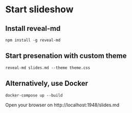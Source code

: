 # Start slideshow

## Install reveal-md

```
npm install -g reveal-md
```

## Start presenation with custom theme

```
reveal-md slides.md --theme theme.css
```

## Alternatively, use Docker

```
docker-compose up --build
```

Open your browser on http://localhost:1948/slides.md